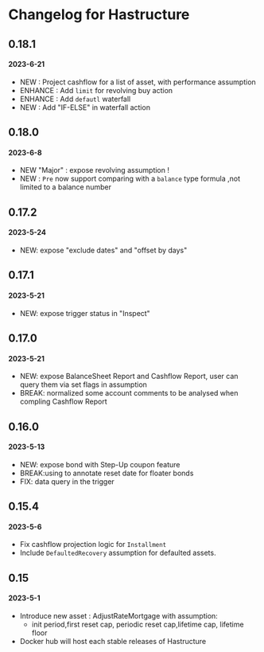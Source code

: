 # Changelog for Hastructure


## 0.18.1
#### 2023-6-21
* NEW : Project cashflow for a list of asset, with performance assumption
* ENHANCE : Add `limit` for revolving buy action
* ENHANCE : Add `defautl` waterfall 
* NEW : Add "IF-ELSE" in waterfall action

## 0.18.0
#### 2023-6-8
* NEW "Major" : expose revolving assumption !
* NEW : `Pre` now support comparing with a `balance` type formula ,not limited to a balance number


## 0.17.2
#### 2023-5-24
* NEW: expose "exclude dates" and "offset by days" <date pattern>


## 0.17.1
#### 2023-5-21
* NEW: expose trigger status in "Inspect"

## 0.17.0
#### 2023-5-21
* NEW: expose BalanceSheet Report and Cashflow Report, user can query them via set flags in assumption
* BREAK: normalized some account comments to be analysed when compling Cashflow Report


## 0.16.0
#### 2023-5-13
* NEW: expose bond with Step-Up coupon feature 
* BREAK:using <DatePattern> to annotate reset date for floater bonds
* FIX: data query in the trigger

## 0.15.4
#### 2023-5-6
* Fix cashflow projection logic for `Installment`
* Include `DefaultedRecovery` assumption for defaulted assets.

## 0.15
#### 2023-5-1
* Introduce new asset : AdjustRateMortgage with assumption:
    * init period,first reset cap, periodic reset cap,lifetime cap, lifetime floor
* Docker hub will host each stable releases of Hastructure
